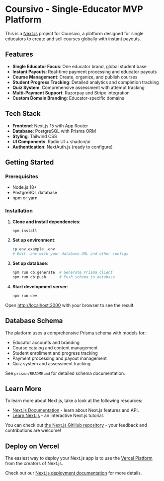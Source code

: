 # Coursivo - Single-Educator MVP Platform

This is a [Next.js](https://nextjs.org) project for Coursivo, a platform designed for single educators to create and sell courses globally with instant payouts.

## Features

- **Single Educator Focus**: One educator brand, global student base
- **Instant Payouts**: Real-time payment processing and educator payouts
- **Course Management**: Create, organize, and publish courses
- **Student Progress Tracking**: Detailed analytics and completion tracking
- **Quiz System**: Comprehensive assessment with attempt tracking
- **Multi-Payment Support**: Razorpay and Stripe integration
- **Custom Domain Branding**: Educator-specific domains

## Tech Stack

- **Frontend**: Next.js 15 with App Router
- **Database**: PostgreSQL with Prisma ORM
- **Styling**: Tailwind CSS
- **UI Components**: Radix UI + shadcn/ui
- **Authentication**: NextAuth.js (ready to configure)

## Getting Started

### Prerequisites

- Node.js 18+ 
- PostgreSQL database
- npm or yarn

### Installation

1. **Clone and install dependencies**:
   ```bash
   npm install
   ```

2. **Set up environment**:
   ```bash
   cp env.example .env
   # Edit .env with your database URL and other configs
   ```

3. **Set up database**:
   ```bash
   npm run db:generate  # Generate Prisma client
   npm run db:push      # Push schema to database
   ```

4. **Start development server**:
   ```bash
   npm run dev
   ```

Open [http://localhost:3000](http://localhost:3000) with your browser to see the result.

## Database Schema

The platform uses a comprehensive Prisma schema with models for:
- Educator accounts and branding
- Course catalog and content management
- Student enrollment and progress tracking
- Payment processing and payout management
- Quiz system and assessment tracking

See `prisma/README.md` for detailed schema documentation.

## Learn More

To learn more about Next.js, take a look at the following resources:

- [Next.js Documentation](https://nextjs.org/docs) - learn about Next.js features and API.
- [Learn Next.js](https://nextjs.org/learn) - an interactive Next.js tutorial.

You can check out [the Next.js GitHub repository](https://github.com/vercel/next.js) - your feedback and contributions are welcome!

## Deploy on Vercel

The easiest way to deploy your Next.js app is to use the [Vercel Platform](https://vercel.com/new?utm_medium=default-template&filter=next.js&utm_source=create-next-app&utm_campaign=create-next-app-readme) from the creators of Next.js.

Check out our [Next.js deployment documentation](https://nextjs.org/docs/app/building-your-application/deploying) for more details.
